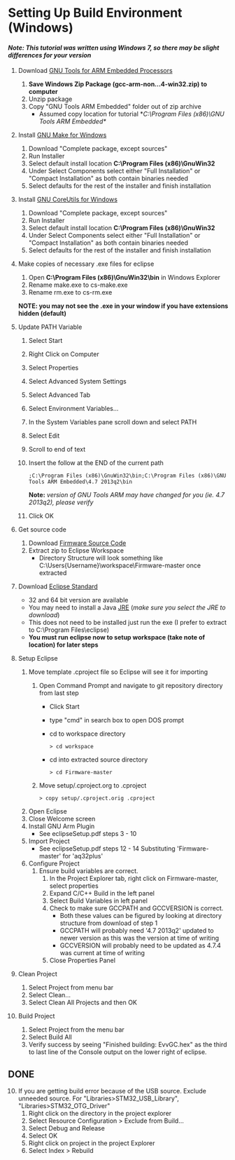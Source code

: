 # Setting Up Build Environment (Windows)

#### *Note: This tutorial was written using Windows 7, so there may be slight differences for your version*

1. 	Download [GNU Tools for ARM Embedded Processors](https://launchpad.net/gcc-arm-embedded) 
	1.	**Save Windows Zip Package (gcc-arm-non...4-win32.zip) to computer**
	1.	Unzip package
	1.	Copy "GNU Tools ARM Embedded" folder out of zip archive
		*	Assumed copy location for tutorial **C:\Program Files (x86)\GNU Tools ARM Embedded\**
2.	Install [GNU Make for Windows](http://gnuwin32.sourceforge.net/packages/make.htm)
	1.	Download "Complete package, except sources"
	2.	Run Installer
	3.	Select default install location **C:\Program Files (x86)\GnuWin32**
	4.	Under Select Components select either "Full Installation" or "Compact Installation" as both contain binaries needed
	5.	Select defaults for the rest of the installer and finish installation
3.	Install [GNU CoreUtils for Windows](http://gnuwin32.sourceforge.net/packages/coreutils.htm)
	1.	Download "Complete package, except sources"
	2.	Run Installer
	3.	Select default install location **C:\Program Files (x86)\GnuWin32**
	4.	Under Select Components select either "Full Installation" or "Compact Installation" as both contain binaries needed
	5.	Select defaults for the rest of the installer and finish installation
4.	Make copies of necessary .exe files for eclipse
	1.	Open **C:\Program Files (x86)\GnuWin32\bin** in Windows Explorer
	2.	Rename make.exe to cs-make.exe
	3.	Rename rm.exe to cs-rm.exe
	
	**NOTE: you may not see the .exe in your window if you have extensions hidden (default)**
5.	Update PATH Variable
	1. 	Select Start
	2.	Right Click on Computer
	3.	Select Properties
	4.	Select Advanced System Settings
	5.	Select Advanced Tab
	6.	Select Environment Variables...
	7.	In the System Variables pane scroll down and select PATH
	8.	Select Edit
	9.	Scroll to end of text
	10. Insert the follow at the END of the current path
	
		`;C:\Program Files (x86)\GnuWin32\bin;C:\Program Files (x86)\GNU Tools ARM Embedded\4.7 2013q2\bin`
		
		**Note:** *version of GNU Tools ARM may have changed for you (ie. 4.7 2013q2), please verify*
	11.	Click OK
5.	Get source code
	1.	Download [Firmware Source Code](https://github.com/EvvGC/Firmware/archive/master.zip)
	2.	Extract zip to Eclipse Workspace
		*	Directory Structure will look something like C:\Users\{Username}\workspace\Firmware-master once extracted
6.	Download [Eclipse Standard](http://www.eclipse.org/downloads/)
	*	32 and 64 bit version are available
	*	You may need to install a Java [JRE](http://www.oracle.com/technetwork/java/javase/downloads/index.html) (*make sure you select the JRE to download*)
	*	This does not need to be installed just run the exe (I prefer to extract to C:\Program Files\eclipse)
	*	**You must run eclipse now to setup workspace (take note of location) for later steps**
7.	Setup Eclipse
	1.	Move template .cproject file so Eclipse will see it for importing
		1.	Open Command Prompt and navigate to git repository directory from last step
			*	Click Start
			*	type "cmd" in search box to open DOS prompt
			*	cd to workspace directory
				
				`> cd workspace`
			*	cd into extracted source directory
			
				`> cd Firmware-master`
				
		1.	Move setup/.cproject.org to .cproject
		
			`> copy setup/.cproject.orig .cproject`
	2.	Open Eclipse
	3.	Close Welcome screen
	3.	Install GNU Arm Plugin
		*	See eclipseSetup.pdf steps 3 - 10
	4.	Import Project
		*	See eclipseSetup.pdf steps 12 - 14 Substituting 'Firmware-master' for 'aq32plus'
	5.	Configure Project
		1.	Ensure build variables are correct.
			1.  In the Project Explorer tab, right click on Firmware-master, select properties
            2.  Expand C/C++ Build in the left panel
			3.	Select Build Variables in left panel
			4.	Check to make sure GCCPATH and GCCVERSION is correct.
				*	Both these values can be figured by looking at directory structure from download of step 1
				*	GCCPATH will probably need '4.7 2013q2' updated to newer version as this was the version at time of writing
				*	GCCVERSION will probably need to be updated as 4.7.4 was current at time of writing
			7.	Close Properties Panel
8.	Clean Project
	1. 	Select Project from menu bar
	2.	Select Clean...
	3.	Select Clean All Projects and then OK
9.	Build Project
	1.	Select Project from the menu bar
	2.	Select Build All
	3.	Verify success by seeing "Finished building: EvvGC.hex" as the third to last line of the Console output on the lower right of eclipse.
	
	
## DONE

10.	If you are getting build error because of the USB source. Exclude unneeded source. For "Libraries>STM32\_USB\_Library", "Libraries>STM32\_OTG\_Driver"
	1.	Right click on the directory in the project explorer
	2.  Select Resource Configuration > Exclude from Build...
	3.  Select Debug and Release
	4.  Select OK
	5.  Right click on project in the project Explorer
	6.	Select Index > Rebuild
	
	
